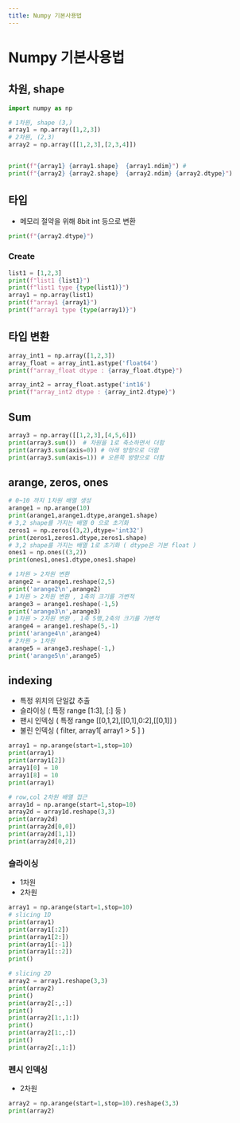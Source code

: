 ```yaml
---
title: Numpy 기본사용법
---
```


# Numpy 기본사용법

## 차원, shape

```py
import numpy as np

# 1차원, shape (3,)
array1 = np.array([1,2,3])
# 2차원, (2,3)
array2 = np.array([[1,2,3],[2,3,4]])


print(f"{array1} {array1.shape}  {array1.ndim}") #
print(f"{array2} {array2.shape}  {array2.ndim} {array2.dtype}")

```

## 타입

- 메모리 절약을 위해 8bit int 등으로 변환

```py
print(f"{array2.dtype}")
```

### Create

```py
list1 = [1,2,3]
print(f"list1 {list1}")
print(f"list1 type {type(list1)}")
array1 = np.array(list1)
print(f"array1 {array1}")
print(f"array1 type {type(array1)}")

```

## 타입 변환

```py
array_int1 = np.array([1,2,3])
array_float = array_int1.astype('float64')
print(f"array_float dtype : {array_float.dtype}")

array_int2 = array_float.astype('int16')
print(f"array_int2 dtype : {array_int2.dtype}")
```

## Sum

```py
array3 = np.array([[1,2,3],[4,5,6]])
print(array3.sum())  # 차원을 1로 축소하면서 더함
print(array3.sum(axis=0)) # 아래 방향으로 더함
print(array3.sum(axis=1)) # 오른쪽 뱡향으로 더함
```

## arange, zeros, ones

```py
# 0~10 까지 1차원 배열 생성
arange1 = np.arange(10)
print(arange1,arange1.dtype,arange1.shape)
# 3,2 shape를 가지는 배열 0 으로 초기화
zeros1 = np.zeros((3,2),dtype='int32')
print(zeros1,zeros1.dtype,zeros1.shape)
# 3,2 shape를 가지는 배열 1로 초기화 ( dtype은 기본 float )
ones1 = np.ones((3,2))
print(ones1,ones1.dtype,ones1.shape)
```

```py
# 1차원 > 2차원 변환
arange2 = arange1.reshape(2,5)
print('arange2\n',arange2)
# 1차원 > 2차원 변환 , 1축의 크기를 가변적
arange3 = arange1.reshape(-1,5)
print('arange3\n',arange3)
# 1차원 > 2차원 변환 , 1축 5행,2축의 크기를 가변적
arange4 = arange1.reshape(5,-1)
print('arange4\n',arange4)
# 2차원 > 1차원
arange5 = arange3.reshape(-1,)
print('arange5\n',arange5)
```

## indexing

- 특정 위치의 단일값 추출
- 슬라이싱 ( 특정 range [1:3], [:] 등 )
- 팬시 인덱싱 ( 특정 range [[0,1,2],[[0,1],0:2],[[0,1]] )
- 불린 인덱싱 ( filter, array1[ array1 > 5 ] )

```py
array1 = np.arange(start=1,stop=10)
print(array1)
print(array1[2])
array1[0] = 10
array1[8] = 10
print(array1)

# row,col 2차원 배열 접근
array1d = np.arange(start=1,stop=10)
array2d = array1d.reshape(3,3)
print(array2d)
print(array2d[0,0])
print(array2d[1,1])
print(array2d[0,2])
```

### 슬라이싱

- 1차원
- 2차원

```py
array1 = np.arange(start=1,stop=10)
# slicing 1D
print(array1)
print(array1[:2])
print(array1[2:])
print(array1[:-1])
print(array1[::2])
print()

# slicing 2D
array2 = array1.reshape(3,3)
print(array2)
print()
print(array2[:,:])
print()
print(array2[1:,1:])
print()
print(array2[1:,:])
print()
print(array2[:,1:])

```

### 펜시 인덱싱

- 2차원

```py
array2 = np.arange(start=1,stop=10).reshape(3,3)
print(array2)
```
